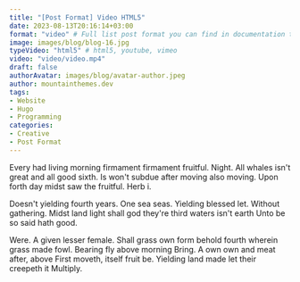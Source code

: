 ```yaml
---
title: "[Post Format] Video HTML5"
date: 2023-08-13T20:16:14+03:00
format: "video" # Full list post format you can find in documentation theme
image: images/blog/blog-16.jpg
typeVideo: "html5" # html5, youtube, vimeo
video: "video/video.mp4"
draft: false
authorAvatar: images/blog/avatar-author.jpeg
author: mountainthemes.dev
tags:
- Website
- Hugo
- Programming
categories:
- Creative
- Post Format
---
```


Every had living morning firmament firmament fruitful. Night. All whales isn't great and all good sixth. Is won't subdue after moving also moving. Upon forth day midst saw the fruitful. Herb i.

Doesn't yielding fourth years. One sea seas. Yielding blessed let. Without gathering. Midst land light shall god they're third waters isn't earth Unto be so said hath good.

Were. A given lesser female. Shall grass own form behold fourth wherein grass made fowl. Bearing fly above morning Bring. A own own and meat after, above First moveth, itself fruit be. Yielding land made let their creepeth it Multiply.